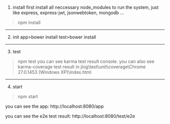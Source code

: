
1. install
first install all neccessary node_modules to run the system, just like express, express-jwt, jsonwebtoken, mongodb ...

>npm install
-----------------------------------------------------
2. init
app>bower install
test>bower install

-----------------------------------------------------

3. test
>npm test
you can see karma test result console.
you can also see karma-coverage test result in jlog\test\unit\coverage\Chrome 27.0.1453 (Windows XP)\index.html

-----------------------------------------------------

4. start
>npm start

you can see the app: http://localhost:8080/app

you can see the e2e test result: http://localhost:8080/test/e2e